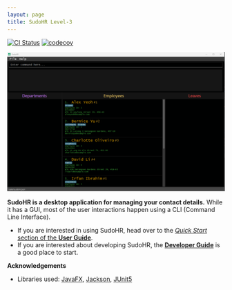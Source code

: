 ```yaml
---
layout: page
title: SudoHR Level-3
---
```


[![CI Status](https://github.com/AY2223S2-CS2103T-T17-2/tp/workflows/Java%20CI/badge.svg)](https://github.com/AY2223S2-CS2103T-T17-2/tp/actions)
[![codecov](https://codecov.io/gh/AY2223S2-CS2103T-T17-2/tp/branch/master/graph/badge.svg)](https://codecov.io/gh/AY2223S2-CS2103-T17-2/tp)

![Ui](images/Ui.png)

**SudoHR is a desktop application for managing your contact details.** While it has a GUI, most of the user interactions happen using a CLI (Command Line Interface).

* If you are interested in using SudoHR, head over to the [_Quick Start_ section of the **User Guide**](UserGuide.html#2-quick-start).
* If you are interested about developing SudoHR, the [**Developer Guide**](DeveloperGuide.html) is a good place to start.


**Acknowledgements**

* Libraries used: [JavaFX](https://openjfx.io/), [Jackson](https://github.com/FasterXML/jackson), [JUnit5](https://github.com/junit-team/junit5)
